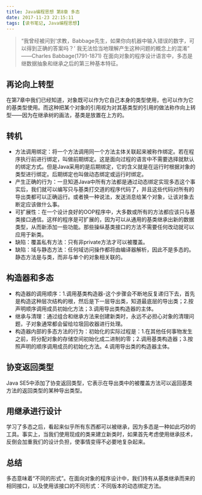 ```yaml
---
title: Java编程思想 第8章 多态
date: 2017-11-23 22:15:11
tags: [读书笔记, Java编程思想]
---
```

> “我曾经被问到‘求教，Babbage先生，如果你向机器中输入错误的数字，可以得到正确的答案吗？’ 我无法恰当地理解产生这种问题的概念上的混淆” ——Charles Babbage(1791-1871)
在面向对象的程序设计语言中，多态是继数据抽象和继承之后的第三种基本特征。

<!--more-->

## 再论向上转型

在第7章中我们已经知道，对象既可以作为它自己本身的类型使用，也可以作为它的基类型使用。而这种把某个对象的引用视为对其基类型的引用的做法称作向上转型——因为在继承树的画法，基类是放置在上方的。

## 转机

- 方法调用绑定：将一个方法调用同一个方法主体关联起来被称作绑定。若在程序执行前进行绑定，叫做前期绑定。这是面向过程的语言中不需要选择就默认的绑定方式。但是Java采用的是后期绑定，它的含义就是在运行时根据对象的类型进行绑定。后期绑定也叫做动态绑定或运行时绑定。
- 产生正确的行为：一旦知道Java中所有方法都是通过动态绑定实现多态这个事实后，我们就可以编写只与基类打交道的程序代码了，并且这些代码对所有的导出类都可以正确运行。或者换一种说法，发送消息给某个对象，让该对象去断定应该做什么事。
- 可扩展性：在一个设计良好的OOP程序中，大多数或所有的方法都应该只与基类接口通信。这样的程序是可扩展的，因为可以从通用的基类继承出新的数据类型，从而新添加一些功能。那些操纵基类接口的方法不需要任何改动就可以应用于新类。
- 缺陷：覆盖私有方法：只有非private方法才可以被覆盖。
- 缺陷：域与静态方法：任何域访问操作都将由编译器解析，因此不是多态的。静态方法是与类，而非与单个的对象相关联的。

## 构造器和多态

- 构造器的调用顺序：1.调用基类构造器-这个步骤会不断地反复递归下去，首先是构造这种层次结构的根，然后是下一层导出类，知道最底层的导出类；2.按声明顺序调用成员初始化方法；3.调用导出类构造器的主体。
- 继承与清理：通过组合和继承方法来创建新类时，永远不必担心对象的清理问题，子对象通常都会留给垃圾回收器进行处理。
- 构造器内部的多态方法的行为：初始化的实际过程是：1.在其他任何事物发生之前，将分配对象的存储空间初始化成二进制的零；2.调用基类构造器；3.按照声明的顺序调用成员的初始化方法。4.调用导出类的构造器主体。

## 协变返回类型

Java SE5中添加了协变返回类型，它表示在导出类中的被覆盖方法可以返回基类方法的返回类型的某种导出类型。

## 用继承进行设计

学习了多态之后，看起来似乎所有东西都可以被继承，因为多态是一种如此巧妙的工具。事实上，当我们使用现成的类来建立新类时，如果首先考虑使用继承技术，反倒会加重我们的设计负担，使事情变得不必要地复杂起来。

## 总结

多态意味着“不同的形式”。在面向对象的程序设计中，我们持有从基类继承而来的相同接口，以及使用该接口的不同形式：不同版本的动态绑定方法。